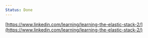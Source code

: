 ```yaml
---
Status: Done
---
```

[https://www.linkedin.com/learning/learning-the-elastic-stack-2/](https://www.linkedin.com/learning/learning-the-elastic-stack-2/)